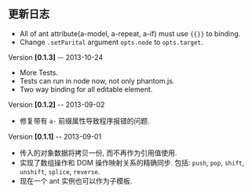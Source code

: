 更新日志
----

* All of ant attribute(a-model, a-repeat, a-if) must use `{{}}` to binding.
* Change `.setParital` argument `opts.node` to `opts.target`.

Version **[0.1.3]** -- 2013-10-24

* More Tests.
* Tests can run in node now, not only phantom.js.
* Two way binding for all editable element.

Version **[0.1.2]** -- 2013-09-02

* 修复带有 `a-` 前缀属性导致程序报错的问题.


Version **[0.1.1]** -- 2013-09-01

* 传入的对象数据将拷贝一份, 而不再作为引用值使用.
* 实现了数组操作和 DOM 操作映射关系的精确同步. 包括:  `push`, `pop`, `shift`, `unshift`, `splice`, `reverse`.
* 现在一个 ant 实例也可以作为子模板.
